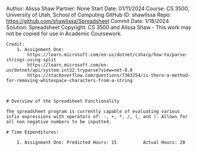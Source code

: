 Author: Alissa Shaw
Partner: None
Start Date: 01/11/2024
Course: CS 3500, University of Utah, School of Computing
GitHub ID: shawlissa
Repo: https://github.com/shawlissa/Spreadsheet
Commit Date: 1/18/2024
Solution: Spreadsheet
Copyright: CS 3500 and Alissa Shaw - This work may not be copied for use in Academic Coursework.
```
Credit:
	1. Assignment One:
		https://learn.microsoft.com/en-us/dotnet/csharp/how-to/parse-strings-using-split
		https://learn.microsoft.com/en-us/dotnet/api/system.int32.tryparse?view=net-8.0
		https://stackoverflow.com/questions/7383254/is-there-a-method-for-removing-whitespace-characters-from-a-string



# Overview of the Spreadsheet Functionality

The spreadsheet program is currently capable of evaluating various infix expressions with operators of: -, +, *, /, (, and ). Allows for all non negative numbers to be inputted.

# Time Expenditures:

	1. Assignment One: Predicted Hours: 15			Actual Hours: 20
